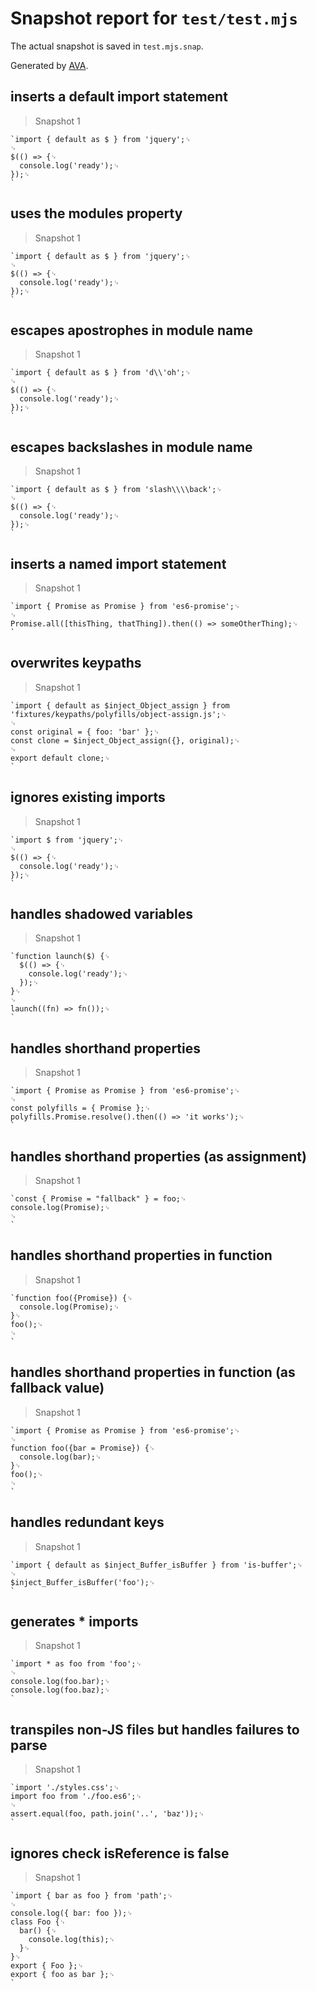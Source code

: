 # Snapshot report for `test/test.mjs`

The actual snapshot is saved in `test.mjs.snap`.

Generated by [AVA](https://avajs.dev).

## inserts a default import statement

> Snapshot 1

    `import { default as $ } from 'jquery';␊
    ␊
    $(() => {␊
      console.log('ready');␊
    });␊
    `

## uses the modules property

> Snapshot 1

    `import { default as $ } from 'jquery';␊
    ␊
    $(() => {␊
      console.log('ready');␊
    });␊
    `

## escapes apostrophes in module name

> Snapshot 1

    `import { default as $ } from 'd\\'oh';␊
    ␊
    $(() => {␊
      console.log('ready');␊
    });␊
    `

## escapes backslashes in module name

> Snapshot 1

    `import { default as $ } from 'slash\\\\back';␊
    ␊
    $(() => {␊
      console.log('ready');␊
    });␊
    `

## inserts a named import statement

> Snapshot 1

    `import { Promise as Promise } from 'es6-promise';␊
    ␊
    Promise.all([thisThing, thatThing]).then(() => someOtherThing);␊
    `

## overwrites keypaths

> Snapshot 1

    `import { default as $inject_Object_assign } from 'fixtures/keypaths/polyfills/object-assign.js';␊
    ␊
    const original = { foo: 'bar' };␊
    const clone = $inject_Object_assign({}, original);␊
    ␊
    export default clone;␊
    `

## ignores existing imports

> Snapshot 1

    `import $ from 'jquery';␊
    ␊
    $(() => {␊
      console.log('ready');␊
    });␊
    `

## handles shadowed variables

> Snapshot 1

    `function launch($) {␊
      $(() => {␊
        console.log('ready');␊
      });␊
    }␊
    ␊
    launch((fn) => fn());␊
    `

## handles shorthand properties

> Snapshot 1

    `import { Promise as Promise } from 'es6-promise';␊
    ␊
    const polyfills = { Promise };␊
    polyfills.Promise.resolve().then(() => 'it works');␊
    `

## handles shorthand properties (as assignment)

> Snapshot 1

    `const { Promise = "fallback" } = foo;␊
    console.log(Promise);␊
    ␊
    `

## handles shorthand properties in function

> Snapshot 1

    `function foo({Promise}) {␊
      console.log(Promise);␊
    }␊
    foo();␊
    ␊
    `

## handles shorthand properties in function (as fallback value)

> Snapshot 1

    `import { Promise as Promise } from 'es6-promise';␊
    ␊
    function foo({bar = Promise}) {␊
      console.log(bar);␊
    }␊
    foo();␊
    ␊
    `

## handles redundant keys

> Snapshot 1

    `import { default as $inject_Buffer_isBuffer } from 'is-buffer';␊
    ␊
    $inject_Buffer_isBuffer('foo');␊
    `

## generates * imports

> Snapshot 1

    `import * as foo from 'foo';␊
    ␊
    console.log(foo.bar);␊
    console.log(foo.baz);␊
    `

## transpiles non-JS files but handles failures to parse

> Snapshot 1

    `import './styles.css';␊
    import foo from './foo.es6';␊
    ␊
    assert.equal(foo, path.join('..', 'baz'));␊
    `

## ignores check isReference is false

> Snapshot 1

    `import { bar as foo } from 'path';␊
    ␊
    console.log({ bar: foo });␊
    class Foo {␊
      bar() {␊
        console.log(this);␊
      }␊
    }␊
    export { Foo };␊
    export { foo as bar };␊
    `

